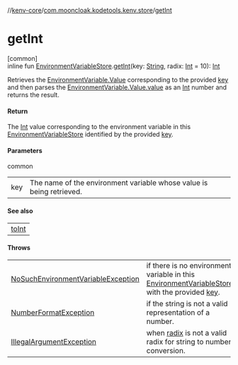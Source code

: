 //[kenv-core](../../index.md)/[com.mooncloak.kodetools.kenv.store](index.md)/[getInt](get-int.md)

# getInt

[common]\
inline fun [EnvironmentVariableStore](-environment-variable-store/index.md).[getInt](get-int.md)(key: [String](https://kotlinlang.org/api/latest/jvm/stdlib/kotlin/-string/index.html), radix: [Int](https://kotlinlang.org/api/latest/jvm/stdlib/kotlin/-int/index.html) = 10): [Int](https://kotlinlang.org/api/latest/jvm/stdlib/kotlin/-int/index.html)

Retrieves the [EnvironmentVariable.Value](../com.mooncloak.kodetools.kenv/-environment-variable/-value/index.md) corresponding to the provided [key](get-int.md) and then parses the [EnvironmentVariable.Value.value](https://kotlinlang.org/api/latest/jvm/stdlib/kotlin/-string/index.html) as an [Int](https://kotlinlang.org/api/latest/jvm/stdlib/kotlin/-int/index.html) number and returns the result.

#### Return

The [Int](https://kotlinlang.org/api/latest/jvm/stdlib/kotlin/-int/index.html) value corresponding to the environment variable in this [EnvironmentVariableStore](-environment-variable-store/index.md) identified by the provided [key](get-int.md).

#### Parameters

common

| | |
|---|---|
| key | The name of the environment variable whose value is being retrieved. |

#### See also

| |
|---|
| [toInt](https://kotlinlang.org/api/latest/jvm/stdlib/kotlin.text/index.html) |

#### Throws

| | |
|---|---|
| [NoSuchEnvironmentVariableException](../com.mooncloak.kodetools.kenv.exception/-no-such-environment-variable-exception/index.md) | if there is no environment variable in this [EnvironmentVariableStore](-environment-variable-store/index.md) with the provided [key](get-int.md). |
| [NumberFormatException](https://kotlinlang.org/api/latest/jvm/stdlib/kotlin/-number-format-exception/index.html) | if the string is not a valid representation of a number. |
| [IllegalArgumentException](https://kotlinlang.org/api/latest/jvm/stdlib/kotlin/-illegal-argument-exception/index.html) | when [radix](get-int.md) is not a valid radix for string to number conversion. |
